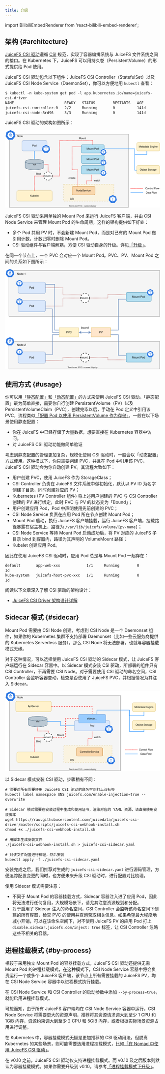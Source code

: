 ```yaml
---
title: 介绍
---
```


import BilibiliEmbedRenderer from 'react-bilibili-embed-renderer';

## 架构 {#architecture}

[JuiceFS CSI 驱动](https://github.com/juicedata/juicefs-csi-driver)遵循 [CSI](https://github.com/container-storage-interface/spec/blob/master/spec.md) 规范，实现了容器编排系统与 JuiceFS 文件系统之间的接口。在 Kubernetes 下，JuiceFS 可以用持久卷（PersistentVolume）的形式提供给 Pod 使用。

<div className="video-container">
  <BilibiliEmbedRenderer
    aid="898153616"
    width="100%"
    height="360"
  />
</div>

JuiceFS CSI 驱动包含以下组件：JuiceFS CSI Controller（StatefulSet）以及 JuiceFS CSI Node Service（DaemonSet），你可以方便地用 `kubectl` 查看：

```shell
$ kubectl -n kube-system get pod -l app.kubernetes.io/name=juicefs-csi-driver
NAME                       READY   STATUS        RESTARTS   AGE
juicefs-csi-controller-0   2/2     Running       0          141d
juicefs-csi-node-8rd96     3/3     Running       0          141d
```

JuiceFS CSI 驱动的架构如图所示：

![](./images/csi-driver-architecture.svg)

JuiceFS CSI 驱动采用单独的 Mount Pod 来运行 JuiceFS 客户端，并由 CSI Node Service 来管理 Mount Pod 的生命周期。这样的架构提供如下好处：

* 多个 Pod 共用 PV 时，不会新建 Mount Pod，而是对已有的 Mount Pod 做引用计数，计数归零时删除 Mount Pod。
* CSI 驱动组件与客户端解耦，方便 CSI 驱动自身的升级。详见[「升级」](./administration/upgrade-csi-driver.md)。

在同一个节点上，一个 PVC 会对应一个 Mount Pod。PVC、PV、Mount Pod 之间的关系如下图所示：

![](./images/mount-pod-architecture.svg)

## 使用方式 {#usage}

你可以用[「静态配置」](./guide/pv.md#static-provisioning)和[「动态配置」](./guide/pv.md#dynamic-provisioning)的方式来使用 JuiceFS CSI 驱动。「静态配置」最为简单直接，需要你自行创建 PersistentVolume（PV）以及 PersistentVolumeClaim（PVC），创建完毕以后，手动在 Pod 定义中引用该 PVC，流程类似[「配置 Pod 以使用 PersistentVolume 作为存储」](https://kubernetes.io/zh-cn/docs/tasks/configure-pod-container/configure-persistent-volume-storage)。一般在以下场景使用静态配置：

* 你在 JuiceFS 中已经存储了大量数据，想要直接在 Kubernetes 容器中访问。
* 对 JuiceFS CSI 驱动功能做简单验证

考虑到静态配置的管理更加复杂，规模化使用 CSI 驱动时，一般会以「动态配置」方式使用。这种模式下，你只需要创建 PVC，并且在 Pod 中引用该 PVC，JuiceFS CSI 驱动会为你自动创建 PV。其流程大致如下：

* 用户创建 PVC，使用 JuiceFS 作为 StorageClass；
* CSI Controller 负责在 JuiceFS 文件系统中做初始化，默认以 PV ID 为名字创建子目录，同时创建对应的 PV；
* Kubernetes (PV Controller 组件) 将上述用户创建的 PVC 与 CSI Controller 创建的 PV 进行绑定，此时 PVC 与 PV 的状态变为「Bound」；
* 用户创建应用 Pod，Pod 中声明使用先前创建的 PVC；
* CSI Node Service 负责在应用 Pod 所在节点创建 Mount Pod；
* Mount Pod 启动，执行 JuiceFS 客户端挂载，运行 JuiceFS 客户端，挂载路径暴露在宿主机上，路径为 `/var/lib/juicefs/volume/[pv-name]`；
* CSI Node Service 等待 Mount Pod 启动成功后，将 PV 对应的 JuiceFS 子目录 bind 到容器内，路径为其声明的 VolumeMount 路径；
* Kubelet 创建应用 Pod。

因此在使用 JuiceFS CSI 驱动时，应用 Pod 总是与 Mount Pod 一起存在：

```
default       app-web-xxx            1/1     Running        0            1d
kube-system   juicefs-host-pvc-xxx   1/1     Running        0            1d
```

阅读以下文章深入了解 CSI 驱动的架构设计：

* [JuiceFS CSI Driver 架构设计详解](https://juicefs.com/zh-cn/blog/engineering/juicefs-csi-driver-arch-design)

## Sidecar 模式 {#sidecar}

Mount Pod 需要由 CSI Node 创建，考虑到 CSI Node 是一个 Daemonset 组件，如果你的 Kubernetes 集群不支持部署 Daemonset（比如一些云服务商提供的 Kubernetes Serverless 服务），那么 CSI Node 将无法部署，也就与容器挂载模式无缘。

对于这种情况，可以选择使用 JuiceFS CSI 驱动的 Sidecar 模式，让 JuiceFS 客户端运行在 Sidecar 容器中。以 Sidecar 模式安装 CSI 驱动，所部署的组件只有 CSI Controller，不再需要 CSI Node。对于需要使用 CSI 驱动的命名空间，CSI Controller 会监听容器变动，检查是否使用了 JuiceFS PVC，并根据情况为其注入 Sidecar。

![](./images/sidecar-architecture.svg)

以 Sidecar 模式安装 CSI 驱动，步骤稍有不同：

```shell
# 需要对所有需要使用 JuiceFS CSI 驱动的命名空间打上该标签
kubectl label namespace $NS juicefs.com/enable-injection=true --overwrite

# Sidecar 模式需要在安装过程中生成和使用证书，渲染对应的 YAML 资源，请直接使用安装脚本
wget https://raw.githubusercontent.com/juicedata/juicefs-csi-driver/master/scripts/juicefs-csi-webhook-install.sh
chmod +x ./juicefs-csi-webhook-install.sh

# 用脚本生成安装文件
./juicefs-csi-webhook-install.sh > juicefs-csi-sidecar.yaml

# 对该文件配置进行梳理，然后安装
kubectl apply -f ./juicefs-csi-sidecar.yaml
```

安装完成之后，我们推荐对生成的 `juicefs-csi-sidecar.yaml` 进行源码管理，方便追踪配置变更的同时，也方便未来升级 CSI 驱动时，进行配置对比梳理。

使用 Sidecar 模式需要注意：

* 不同于 Mount Pod 的容器挂载方式，Sidecar 容器注入进了应用 Pod，因此将无法进行任何复用，大规模场景下，请尤其注意资源规划和分配。
* 对于启用了 Sidecar 注入的命名空间，CSI Controller 会监听该命名空间下创建的所有容器，检查 PVC 的使用并查询获取相关信息。如果希望最大程度地减小开销，可以在该命名空间下，对不使用 JuiceFS PV 的应用 Pod 打上 `disable.sidecar.juicefs.com/inject: true` 标签，让 CSI Controller 忽略这些不相关的容器。

## 进程挂载模式 {#by-process}

相较于采用独立 Mount Pod 的容器挂载方式，JuiceFS CSI 驱动还提供无需 Mount Pod 的进程挂载模式，在这种模式下，CSI Node Service 容器中将会负责运行一个或多个 JuiceFS 客户端，该节点上所有需要挂载的 JuiceFS PV，均在 CSI Node Service 容器中以进程模式执行挂载。

在 CSI Node Service 和 CSI Controller 的启动参数中添加 `--by-process=true`，就能启用进程挂载模式。

可想而知，由于所有 JuiceFS 客户端均在 CSI Node Service 容器中运行，CSI Node Service 将需要更大的资源声明，推荐将其资源请求调大到至少 1 CPU 和 1GiB 内存，资源约束调大到至少 2 CPU 和 5GiB 内存，或者根据实际场景资源占用进行调整。

在 Kubernetes 中，容器挂载模式无疑是更加推荐的 CSI 驱动用法，但脱离 Kubernetes 的某些场景，则可能需要选用进程挂载模式，比如[「在 Nomad 中使用 JuiceFS CSI 驱动」](./cookbook/csi-in-nomad.md)。

在 v0.10 之前，JuiceFS CSI 驱动仅支持进程挂载模式。而 v0.10 及之后版本则默认为容器挂载模式。如果你需要升级到 v0.10，请参考[「进程挂载模式下升级」](./administration/upgrade-csi-driver.md#mount-by-process-upgrade)。
